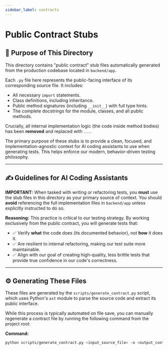 ```yaml
---
sidebar_label: contracts
---
```


# Public Contract Stubs

## 🎯 Purpose of This Directory

This directory contains "public contract" stub files automatically generated from the production codebase located in `backend/app`.

Each `.py` file here represents the public-facing interface of its corresponding source file. It includes:
* All necessary `import` statements.
* Class definitions, including inheritance.
* Public method signatures (including `__init__`) with full type hints.
* The complete docstrings for the module, classes, and all public methods.

Crucially, all internal implementation logic (the code inside method bodies) has been **removed** and replaced with `...`.

The primary purpose of these stubs is to provide a clean, focused, and implementation-agnostic context for AI coding assistants to use when generating tests. This helps enforce our modern, behavior-driven testing philosophy.

---
## ✍️ Guidelines for AI Coding Assistants

**IMPORTANT:** When tasked with writing or refactoring tests, you **must** use the stub files in this directory as your primary source of context. You should **avoid** referencing the full implementation files in `backend/app` unless explicitly instructed to do so.

**Reasoning:** This practice is critical to our testing strategy. By working exclusively from the public contract, you will generate tests that:

* ✅ Verify **what** the code does (its documented behavior), not **how** it does it.
* ✅ Are resilient to internal refactoring, making our test suite more maintainable.
* ✅ Align with our goal of creating high-quality, less brittle tests that provide true confidence in our code's correctness.

---
## ⚙️ Generating These Files

These files are generated by the `scripts/generate_contract.py` script, which uses Python's `ast` module to parse the source code and extract its public interface.

While this process is typically automated on file save, you can manually regenerate a contract file by running the following command from the project root:

**Command:**
```bash
python scripts/generate_contract.py <input_source_file> -o <output_contract_file>